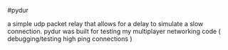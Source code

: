 #pydur

a simple udp packet relay that allows for a delay to simulate a slow connection. pydur was built for testing my multiplayer networking code ( debugging/testing high ping connections )
